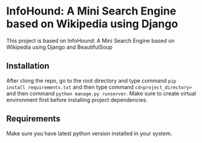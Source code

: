 # InfoHound: A Mini Search Engine based on Wikipedia using Django
This project is based on InfoHound: A Mini Search Engine based on Wikipedia using Django and BeautifulSoup

## Installation
After clong the repo, go to the root directory and type command `pip install requirements.txt` and then type command `cd<project_directory>` and then command `python manage.py runserver`. Make sure to create virtual environment first before installing project dependencies.

## Requirements
Make sure you have latest python version installed in your system.